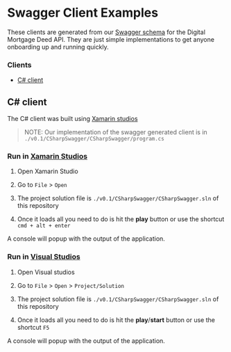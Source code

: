 # Swagger Client Examples

These clients are generated from our [Swagger schema](http://editor.swagger.io/#/http://editor.swagger.io/#/?import=https://raw.githubusercontent.com/LandRegistry/dm-deed-api/SwaggerUpdateForClients/application/deed/deed-api.json) for the Digital Mortgage Deed API. They are just simple implementations to get anyone onboarding up and running quickly.

### Clients

- [C# client](#c-client)

## C\# client

The C\# client was built using [Xamarin studios](https://xamarin.com/)

> NOTE: Our implementation of the swagger generated client is in ``` ./v0.1/CSharpSwagger/CSharpSwagger/program.cs ```

### Run in [Xamarin Studios](https://xamarin.com/)

1. Open Xamarin Studio

2. Go to ``` File ``` > ``` Open ```

3. The project solution file is ``` ./v0.1/CSharpSwagger/CSharpSwagger.sln ``` of this repository

4. Once it loads all you need to do is hit the **play** button or use the shortcut ``` cmd + alt + enter ```

A console will popup with the output of the application.

### Run in [Visual Studios](https://www.visualstudio.com/)

1. Open Visual studios

2. Go to ``` File ``` > ``` Open ``` > ``` Project/Solution ```

3. The project solution file is ``` ./v0.1/CSharpSwagger/CSharpSwagger.sln ``` of this repository

4. Once it loads all you need to do is hit the **play**/**start** button or use the shortcut ``` F5 ```

A console will popup with the output of the application.
